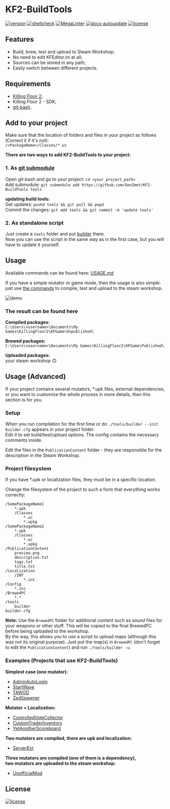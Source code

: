# KF2-BuildTools
[![version](https://img.shields.io/github/v/tag/genzmey/KF2-BuildTools)](https://github.com/GenZmeY/KF2-BuildTools/tags)
[![shellcheck](https://github.com/GenZmeY/KF2-BuildTools/actions/workflows/shellcheck.yml/badge.svg)](https://github.com/GenZmeY/KF2-BuildTools/actions/workflows/shellcheck.yml)
[![MegaLinter](https://github.com/GenZmeY/KF2-BuildTools/actions/workflows/mega-linter.yml/badge.svg?branch=master)](https://github.com/GenZmeY/KF2-BuildTools/actions/workflows/mega-linter.yml)
[![docs-autoupdate](https://github.com/GenZmeY/KF2-BuildTools/actions/workflows/docs-autoupdate.yml/badge.svg)](https://github.com/GenZmeY/KF2-BuildTools/actions/workflows/docs-autoupdate.yml)
[![license](https://img.shields.io/github/license/GenZmeY/KF2-Server-Extension)](LICENSE)

## Features
- Build, brew, test and upload to Steam Workshop;
- No need to edit KFEditor.ini at all;
- Sources can be stored in any path;
- Easily switch between different projects.

## Requirements
- [Killing Floor 2](https://store.steampowered.com/app/232090/Killing_Floor_2/);
- Killing Floor 2 - SDK;
- [git-bash](https://git-scm.com/download/win).

## Add to your project
Make sure that the location of folders and files in your project as follows (Correct it if it's not):  
`/<PackageName>/Classes/*.uc`

**There are two ways to add KF2-BuildTools to your project:**  
### 1. As [git submodule](https://git-scm.com/book/en/v2/Git-Tools-Submodules)
Open git-bash and go to your project: `cd <your_project_path>`  
Add submodule: `git submodule add https://github.com/GenZmeY/KF2-BuildTools tools`  

**updating build tools:**  
Get updates: `pushd tools && git pull && popd`  
Commit the changes: `git add tools && git commit -m 'update tools'`  

### 2. As standalone script
Just create a `tools` folder and put [builder](builder) there.  
Now you can use the script in the same way as in the first case, but you will have to update it yourself.  

## Usage
Available commands can be found here: [USAGE.md](USAGE.md)  

If you have a simple mutator or game mode, then the usage is also simple: just use [the commands](USAGE.md) to compile, test and upload to the steam workshop.

![demo](example.gif)

### The result can be found here
**Compiled packages:**  
`C:\Users\<username>\Documents\My Games\KillingFloor2\KFGame\Unpublished\`  

**Brewed packages:**  
`C:\Users\<username>\Documents\My Games\KillingFloor2\KFGame\Published\`  

**Uploaded packages:**  
your steam workshop 🙃  

## Usage (Advanced)
If your project contains several mutators, *.upk files, external dependencies, or you want to customize the whole process in more details, then this section is for you.  

### Setup
When you run compilation for the first time or do `./tools/builder --init` `builder.cfg` appears in your project folder.  
Edit it to set build/test/upload options. The config contains the necessary comments inside.  

Edit the files in the `PublicationContent` folder - they are responsible for the description in the Steam Workshop.  

### Project filesystem
If you have *.upk or localization files, they must be in a specific location.  

Change the filesystem of the project to such a form that everything works correctly:  
```text
/SomePackageName1
    *.upk
    /Classes
        *.uc
        *.upkg
/SomePackageName2
    *.upk
    /Classes
        *.uc
        *.upkg
/PublicationContent
    preview.png
    description.txt
    tags.txt
    title.txt
/Localization
    /INT
        *.int
/Config
    *.ini
/BrewedPC
    *.*
/tools
    builder
builder.cfg
```

**Note:** Use the `BrewedPC` folder for additional content such as sound files for your weapons or other stuff. This will be copied to the final BrewedPC before being uploaded to the workshop.  
By the way, this allows you to use a script to upload maps (although this was not its original purpose). Just put the map(s) in `BrewedPC` (don't forget to edit the `PublicationContent`) and run `./tools/builder -u`.

### Examples (Projects that use KF2-BuildTools)
**Simplest case (one mutator):**  
- [AdminAutoLogin](https://github.com/GenZmeY/KF2-AdminAutoLogin)
- [StartWave](https://github.com/GenZmeY/KF2-StartWave)
- [TAWOD](https://github.com/GenZmeY/KF2-TAWOD)
- [ZedSpawner](https://github.com/GenZmeY/KF2-ZedSpawner)

**Mutator + Localization:**  
- [ControlledVoteCollector](https://github.com/GenZmeY/KF2-ControlledVoteCollector)
- [CustomTraderInventory](https://github.com/GenZmeY/KF2-CustomTraderInventory)
- [YetAnotherScoreboard](https://github.com/GenZmeY/KF2-YetAnotherScoreboard)

**Two mutators are compiled, there are upk and localization:**  
- [ServerExt](https://github.com/GenZmeY/KF2-Server-Extension)

**Three mutators are compiled (one of them is a dependency),**  
**two mutators are uploaded to the steam workshop:**  
- [UnofficialMod](https://github.com/GenZmeY/UnofficialMod)

## License
[![license](https://www.gnu.org/graphics/gplv3-with-text-136x68.png)](LICENSE)
